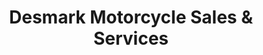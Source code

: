 ---
title: "Desmark Motorcycle Sales & Services"
url: /san-pablo/desmark-motorcycle-sales-und-services/
shop: Motorrad
---